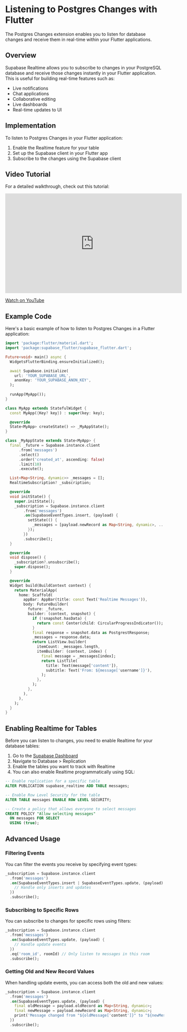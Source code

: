 # Listening to Postgres Changes with Flutter

The Postgres Changes extension enables you to listen for database changes and receive them in real-time within your Flutter applications.

## Overview

Supabase Realtime allows you to subscribe to changes in your PostgreSQL database and receive those changes instantly in your Flutter application. This is useful for building real-time features such as:

- Live notifications
- Chat applications
- Collaborative editing
- Live dashboards
- Real-time updates to UI

## Implementation

To listen to Postgres Changes in your Flutter application:

1. Enable the Realtime feature for your table
2. Set up the Supabase client in your Flutter app
3. Subscribe to the changes using the Supabase client

## Video Tutorial

For a detailed walkthrough, check out this tutorial:

<iframe width="560" height="315" src="https://www.youtube.com/embed/gboTC2lcgzw" title="Listening to real-time changes on the database with Flutter and Supabase" frameborder="0" allow="accelerometer; autoplay; clipboard-write; encrypted-media; gyroscope; picture-in-picture" allowfullscreen></iframe>

[Watch on YouTube](https://www.youtube.com/watch?v=gboTC2lcgzw)

## Example Code

Here's a basic example of how to listen to Postgres Changes in a Flutter application:

```dart
import 'package:flutter/material.dart';
import 'package:supabase_flutter/supabase_flutter.dart';

Future<void> main() async {
  WidgetsFlutterBinding.ensureInitialized();

  await Supabase.initialize(
    url: 'YOUR_SUPABASE_URL',
    anonKey: 'YOUR_SUPABASE_ANON_KEY',
  );
  
  runApp(MyApp());
}

class MyApp extends StatefulWidget {
  const MyApp({Key? key}) : super(key: key);

  @override
  State<MyApp> createState() => _MyAppState();
}

class _MyAppState extends State<MyApp> {
  final _future = Supabase.instance.client
      .from('messages')
      .select()
      .order('created_at', ascending: false)
      .limit(10)
      .execute();

  List<Map<String, dynamic>> _messages = [];
  RealtimeSubscription? _subscription;

  @override
  void initState() {
    super.initState();
    _subscription = Supabase.instance.client
        .from('messages')
        .on(SupabaseEventTypes.insert, (payload) {
          setState(() {
            _messages = [payload.newRecord as Map<String, dynamic>, ..._messages];
          });
        })
        .subscribe();
  }

  @override
  void dispose() {
    _subscription?.unsubscribe();
    super.dispose();
  }

  @override
  Widget build(BuildContext context) {
    return MaterialApp(
      home: Scaffold(
        appBar: AppBar(title: const Text('Realtime Messages')),
        body: FutureBuilder(
          future: _future,
          builder: (context, snapshot) {
            if (!snapshot.hasData) {
              return const Center(child: CircularProgressIndicator());
            }
            final response = snapshot.data as PostgrestResponse;
            _messages = response.data;
            return ListView.builder(
              itemCount: _messages.length,
              itemBuilder: (context, index) {
                final message = _messages[index];
                return ListTile(
                  title: Text(message['content']),
                  subtitle: Text('From: ${message['username']}'),
                );
              },
            );
          },
        ),
      ),
    );
  }
}
```

## Enabling Realtime for Tables

Before you can listen to changes, you need to enable Realtime for your database tables:

1. Go to the [Supabase Dashboard](https://app.supabase.io)
2. Navigate to Database > Replication
3. Enable the tables you want to track with Realtime
4. You can also enable Realtime programmatically using SQL:

```sql
-- Enable replication for a specific table
ALTER PUBLICATION supabase_realtime ADD TABLE messages;

-- Enable Row Level Security for the table
ALTER TABLE messages ENABLE ROW LEVEL SECURITY;

-- Create a policy that allows everyone to select messages
CREATE POLICY "Allow selecting messages" 
  ON messages FOR SELECT 
  USING (true);
```

## Advanced Usage

### Filtering Events

You can filter the events you receive by specifying event types:

```dart
_subscription = Supabase.instance.client
  .from('messages')
  .on(SupabaseEventTypes.insert | SupabaseEventTypes.update, (payload) {
    // Handle only inserts and updates
  })
  .subscribe();
```

### Subscribing to Specific Rows

You can subscribe to changes for specific rows using filters:

```dart
_subscription = Supabase.instance.client
  .from('messages')
  .on(SupabaseEventTypes.update, (payload) {
    // Handle update events
  })
  .eq('room_id', roomId) // Only listen to messages in this room
  .subscribe();
```

### Getting Old and New Record Values

When handling update events, you can access both the old and new values:

```dart
_subscription = Supabase.instance.client
  .from('messages')
  .on(SupabaseEventTypes.update, (payload) {
    final oldMessage = payload.oldRecord as Map<String, dynamic>;
    final newMessage = payload.newRecord as Map<String, dynamic>;
    print('Message changed from "${oldMessage['content']}" to "${newMessage['content']}"');
  })
  .subscribe();
```
